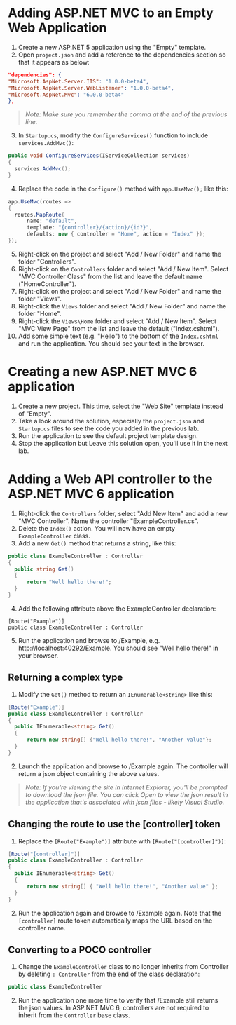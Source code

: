 # Adding ASP.NET MVC to an Empty Web Application
1. Create a new ASP.NET 5 application using the "Empty" template.
2. Open `project.json` and add a reference to the dependencies section so that it appears as below:

  ```json
"dependencies": {
  "Microsoft.AspNet.Server.IIS": "1.0.0-beta4",
  "Microsoft.AspNet.Server.WebListener": "1.0.0-beta4",
  "Microsoft.AspNet.Mvc": "6.0.0-beta4"
},
  ```

  > *Note: Make sure you remember the comma at the end of the previous line.*

3. In `Startup.cs`, modify the `ConfigureServices()` function to include `services.AddMvc()`:

  ```csharp
public void ConfigureServices(IServiceCollection services)
{
    services.AddMvc();
}
  ```

4. Replace the code in the `Configure()` method with `app.UseMvc();` like this:

  ```csharp
app.UseMvc(routes =>
{
    routes.MapRoute(
        name: "default",
        template: "{controller}/{action}/{id?}",
        defaults: new { controller = "Home", action = "Index" });
});
  ```

5. Right-click on the project and select "Add / New Folder" and name the folder "Controllers".
6. Right-click on the `Controllers` folder and select "Add / New Item". Select "MVC Controller Class" from the list and leave the default name ("HomeController").
7. Right-click on the project and select "Add / New Folder" and name the folder "Views".
8. Right-click the `Views` folder and select "Add / New Folder" and name the folder "Home".
9. Right-click the `Views\Home` folder and select "Add / New Item". Select "MVC View Page" from the list and leave the default ("Index.cshtml").
10. Add some simple text (e.g. "Hello") to the bottom of the `Index.cshtml` and run the application. You should see your text in the browser.

# Creating a new ASP.NET MVC 6 application
1. Create a new project. This time, select the "Web Site" template instead of "Empty".
2. Take a look around the solution, especially the `project.json` and `Startup.cs` files to see the code you added in the previous lab.
3. Run the application to see the default project template design.
4. Stop the application but Leave this solution open, you'll use it in the next lab.

# Adding a Web API controller to the ASP.NET MVC 6 application
1. Right-click the `Controllers` folder, select "Add New Item" and add a new "MVC Controller". Name the controller "ExampleController.cs".
2. Delete the `Index()` action. You will now have an empty `ExampleController` class.
3. Add a new `Get()` method that returns a string, like this:

  ```csharp
public class ExampleController : Controller
{
    public string Get()
    {
        return "Well hello there!";
    }
}
  ```

4. Add the following attribute above the ExampleController declaration:

  ```
[Route("Example")]
public class ExampleController : Controller
  ```

5. Run the application and browse to /Example, e.g. http://localhost:40292/Example. You should see "Well hello there!" in your browser.

## Returning a complex type
1. Modify the `Get()` method to return an `IEnumerable<string>` like this:

  ```csharp
[Route("Example")]
public class ExampleController : Controller
{
    public IEnumerable<string> Get()
    {
        return new string[] {"Well hello there!", "Another value"};
    }
}
  ```

2. Launch the application and browse to /Example again. The controller will return a json object containing the above values.
  > *Note: If you're viewing the site in Internet Explorer, you'll be prompted to download the json file. You can click Open to view the json result in the application that's associated with json files - likely Visual Studio.*

## Changing the route to use the [controller] token
1. Replace the `[Route("Example")]` attribute with `[Route("[controller]")]`:

  ```csharp
[Route("[controller]")]
public class ExampleController : Controller
{
    public IEnumerable<string> Get()
    {
        return new string[] { "Well hello there!", "Another value" };
    }
}
  ```

2. Run the application again and browse to /Example again. Note that the `[controller]` route token automatically maps the URL based on the controller name.
 
## Converting to a POCO controller
1. Change the `ExampleController` class to no longer inherits from Controller by deleting `: Controller` from the end of the class declaration:

  ```csharp
public class ExampleController
  ```
  
2. Run the application one more time to verify that /Example still returns the json values. In ASP.NET MVC 6, controllers are not required to inherit from the `Controller` base class.

